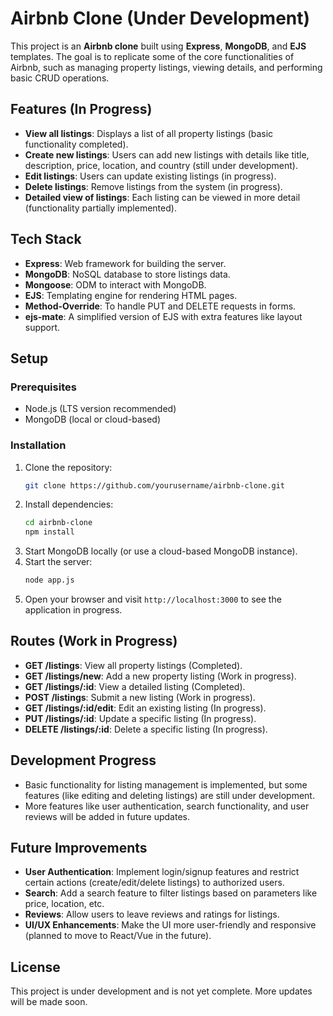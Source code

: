 # Airbnb Clone (Under Development)

This project is an **Airbnb clone** built using **Express**, **MongoDB**, and **EJS** templates. The goal is to replicate some of the core functionalities of Airbnb, such as managing property listings, viewing details, and performing basic CRUD operations.

## Features (In Progress)

- **View all listings**: Displays a list of all property listings (basic functionality completed).
- **Create new listings**: Users can add new listings with details like title, description, price, location, and country (still under development).
- **Edit listings**: Users can update existing listings (in progress).
- **Delete listings**: Remove listings from the system (in progress).
- **Detailed view of listings**: Each listing can be viewed in more detail (functionality partially implemented).

## Tech Stack

- **Express**: Web framework for building the server.
- **MongoDB**: NoSQL database to store listings data.
- **Mongoose**: ODM to interact with MongoDB.
- **EJS**: Templating engine for rendering HTML pages.
- **Method-Override**: To handle PUT and DELETE requests in forms.
- **ejs-mate**: A simplified version of EJS with extra features like layout support.

## Setup

### Prerequisites

- Node.js (LTS version recommended)
- MongoDB (local or cloud-based)

### Installation

1. Clone the repository:
    ```bash
    git clone https://github.com/yourusername/airbnb-clone.git
    ```
2. Install dependencies:
    ```bash
    cd airbnb-clone
    npm install
    ```
3. Start MongoDB locally (or use a cloud-based MongoDB instance).
4. Start the server:
    ```bash
    node app.js
    ```
5. Open your browser and visit `http://localhost:3000` to see the application in progress.

## Routes (Work in Progress)

- **GET /listings**: View all property listings (Completed).
- **GET /listings/new**: Add a new property listing (Work in progress).
- **GET /listings/:id**: View a detailed listing (Completed).
- **POST /listings**: Submit a new listing (Work in progress).
- **GET /listings/:id/edit**: Edit an existing listing (In progress).
- **PUT /listings/:id**: Update a specific listing (In progress).
- **DELETE /listings/:id**: Delete a specific listing (In progress).

## Development Progress

- Basic functionality for listing management is implemented, but some features (like editing and deleting listings) are still under development.
- More features like user authentication, search functionality, and user reviews will be added in future updates.

## Future Improvements

- **User Authentication**: Implement login/signup features and restrict certain actions (create/edit/delete listings) to authorized users.
- **Search**: Add a search feature to filter listings based on parameters like price, location, etc.
- **Reviews**: Allow users to leave reviews and ratings for listings.
- **UI/UX Enhancements**: Make the UI more user-friendly and responsive (planned to move to React/Vue in the future).

## License

This project is under development and is not yet complete. More updates will be made soon.
